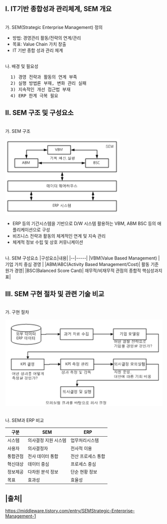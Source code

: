 I. IT기반 종합성과 관리체계, SEM 개요
-
<br>가. SEM(Strategic Enterprise Management) 정의
  - 방법: 경영관리 활동/전략의 연계/관리
  - 목표: Value Chain 가치 창출
  - IT 기반 종합 성과 관리 체계

<br>나. 배경 및 필요성<br>
<pre>
  1) 경영 전략과 활동의 연계 부족
  2) 실행 방법론 부재, 변화 관리 실패
  3) 지속적인 개선 접근법 부재
  4) ERP 한계 극복 필요
</pre>

II. SEM 구조 및 구성요소
-
<br>가. SEM 구조
</pre>

![Alt text](./Images/image.png)

 - ERP 등의 기간시스템을 기반으로 D/W 시스템 활용하는 VBM, ABM BSC 등의 애플리케이션으로 구성
 - 비즈니스 전략과 활동의 체계적인 연계 및 지속 관리
 - 체계적 정보 수립 및 상호 커뮤니케이션

<br>나. SEM 구성요소
|구성요소|내용|
|--|-----|
|VBM(Value Based Management) | 기업 가치 중심 경영 |
|ABM/ABC(Activity Based Management/Cost)| 활동 기준 원가 경영|
|BSC(Balanced Score Card)| 재무적/비재무적 관점의 종합적 핵심성과지표|

III. SEM 구현 절차 및 관련 기술 비교
-
<br>가. 구현 절차

![Alt text](./Images/image-1.png)


<br>나. SEM과 ERP 비교

|구분|SEM|ERP|
|--|--|--|
|시스템|의사결정 지원 시스템|업무처리시스템|
|사용자|의사결정자|전사적 이용|
|통합관점|전사 데이터 통합|전산 프로세스 통합|
|혁신대상|데이터 중심|프로세스 중심|
|정보제공|다차원 분석 정보|단순 현황 정보|
|목표|효과성|효율성|



|출처|
-------
https://middleware.tistory.com/entry/SEMStrategic-Enterprise-Management-1